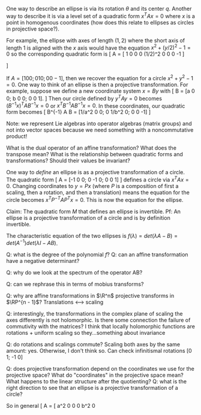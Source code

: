 One way to describe an ellipse is via its rotation $\theta$ and its center $q$. Another way to describe it is via a level set of a quadratic form $x^T A x = 0$ where $x$ is a point in homogenous coordinates (how does this relate to ellipses as circles in projective space?).

For example, the ellipse with axes of length $(1,2)$ where the short axis of length $1$ is aligned with the $x$ axis would have the equation $x^2 + (y/2)^2 - 1 = 0$ so the corresponding quadratic form is
\[
A = [
1 0 	  0
0 (1/2)^2 0
0 0       -1
]

\]

If $A = [1 0 0; 0 1 0; 0 0 -1]$, then we recover the equation for a circle $x^2 + y^2 - 1 = 0$. One way to think of an ellipse is then a projective transformation. For example, suppose we define a new coordinate system $x = By$ with
\[
B = [a 0 0; b 0 0; 0 0 1].
\]
Then our circle defined by $y^T A y = 0$ becomes $(B^{-1} x)^T A B^{-1} x = 0$ or $x^T B^{-1} A B^{-1} x = 0$. In these coordinates, our quadratic form becomes
\[
B^{-1} A B = [1/a^2 0 0; 0 1/b^2 0; 0 0 -1]
\]

Note: we represent Lie algebras into operator algebras (matrix groups) and not into vector spaces because we need something with a noncommutative product!

What is the dual operator of an affine transformation? What does the transpose mean? What is the relationship between quadratic forms and transformations? Should their values be invariant?  
 
One way to *define* an ellipse is as a projective transformation of a circle. The quadratic form 
\[
A = [-1 0 0; 0 -1 0; 0 0 1]
\]
defines a circle via $x^T A x = 0$. Changing coordinates to $y = Px$ (where $P$ is a composition of first a scaling, then a rotation, and then a translation) means the equation for the circle becomes $x^T P^{-T} A P^T x = 0$. This is now the equation for the ellipse.

Claim: The quadratic form $M$ that defines an ellipse is invertible. 
Pf: An ellipse is a projective transformation of a circle and is by definition invertible. 

The characteristic equation of the two ellipses is $f(\lambda) = det(\lambda A - B) = det(A^{-1}) det(\lambda I - AB)$. 

Q: what is the degree of the polynomial $f$? 
Q: can an affine transformation have a negative determinant?

Q: why do we look at the spectrum of the operator AB? 

Q: can we rephrase this in terms of mobius transforms?

Q: why are affine transformations in $\R^n$ projective transforms in $\RP^{n - 1}$? Translations <--> scaling

Q: interestingly, the transformations in the complex plane of scaling the axes differently is not holomorphic. Is there some connection the failure of commutivity with the matrices? I think that locally holomorphic functions are rotations + uniform scaling so they...something about invariance

Q: do rotations and scalings commute? Scaling both axes by the same amount: yes. Otherwise, I don't think so. Can check infinitismal rotations
[0 1; -1 0]

Q: does projective transformation depend on the coordinates we use for the projective space? What do "coordinates" in the projective space mean? What happens to the linear structure after the quotienting?
Q: what is the right direction to see that an ellipse is a projective transformation of a circle?

So in general
\[
A = [
a^2 0  0
0 b^2 0
